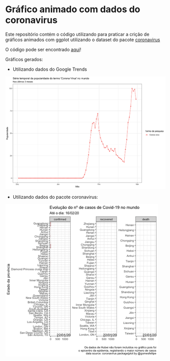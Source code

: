# Gráfico animado com dados do coronavirus

Este repositório contém o código utilizando para praticar a crição de gráficos animados com ggplot utilizando o dataset do pacote [coronavirus](https://github.com/RamiKrispin/coronavirus)

O código pode ser encontrado [aqui](./g_coronavirus.R)!

Gráficos gerados:

  * Utilizando dados do Google Trends
  
![](coronavirus.png)

  * Utilizando dados do pacote coronavirus:

![](coronavirus.gif)